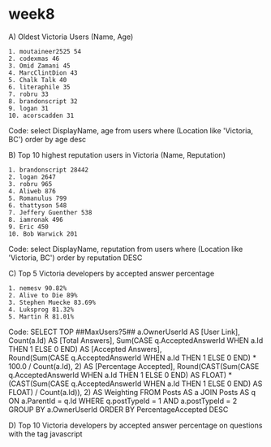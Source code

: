 # week8

A) Oldest Victoria Users (Name, Age)
	
	1. moutaineer2525 54
	2. codexmas 46
	3. Omid Zamani 45
	4. MarcClintDion 43
	5. Chalk Talk 40
	6. literaphile 35
	7. robru 33
	8. brandonscript 32
	9. logan 31
	10. acorscadden 31

Code: 
select DisplayName, age
from users
where (Location like 'Victoria, BC')
order by age desc

B) Top 10 highest reputation users in Victoria (Name, Reputation)
	
	1. brandonscript 28442
	2. logan 2647
	3. robru 965
	4. Aliweb 876
	5. Romanulus 799
	6. thattyson 548
	7. Jeffery Guenther 538
	8. iamronak 496
	9. Eric 450
	10. Bob Warwick 201

Code:
select DisplayName, reputation
from users
where (Location like 'Victoria, BC')
order by reputation DESC

C) Top 5 Victoria developers by accepted answer percentage
	
	1. nemesv 90.82%
	2. Alive to Die 89%
 	3. Stephen Muecke 83.69%
	4. Luksprog 81.32%
	5. Martin R 81.01%

Code:
SELECT TOP ##MaxUsers?5##
        a.OwnerUserId AS [User Link],
        Count(a.Id) AS [Total Answers],
        Sum(CASE q.AcceptedAnswerId WHEN a.Id THEN 1 ELSE 0 END) AS [Accepted Answers],  
        Round(Sum(CASE q.AcceptedAnswerId WHEN a.Id THEN 1 ELSE 0 END) * 100.0 / Count(a.Id), 2) AS [Percentage Accepted],
        Round(CAST(Sum(CASE q.AcceptedAnswerId WHEN a.Id THEN 1 ELSE 0 END) AS FLOAT) * (CAST(Sum(CASE q.AcceptedAnswerId WHEN a.Id THEN 1 ELSE 0 END) AS FLOAT) / Count(a.Id)), 2) AS Weighting
FROM    Posts AS a
   JOIN Posts AS q
     ON a.ParentId = q.Id
WHERE
        q.postTypeId = 1
    AND a.postTypeId = 2
GROUP BY
        a.OwnerUserId
ORDER BY
        PercentageAccepted DESC

D) Top 10 Victoria developers by accepted answer percentage on questions with the tag javascript